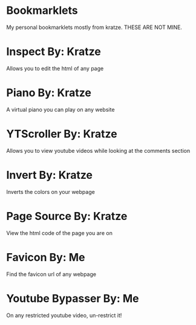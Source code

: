 # Bookmarklets
My personal bookmarklets mostly from kratze. THESE ARE NOT MINE.


# Inspect By: Kratze

Allows you to edit the html of any page

# Piano By: Kratze

A virtual piano you can play on any website

# YTScroller By: Kratze

Allows you to view youtube videos while looking at the comments section

# Invert By: Kratze

Inverts the colors on your webpage

# Page Source By: Kratze

View the html code of the page you are on

# Favicon By: Me

Find the favicon url of any webpage

# Youtube Bypasser By: Me

On any restricted youtube video, un-restrict it!
